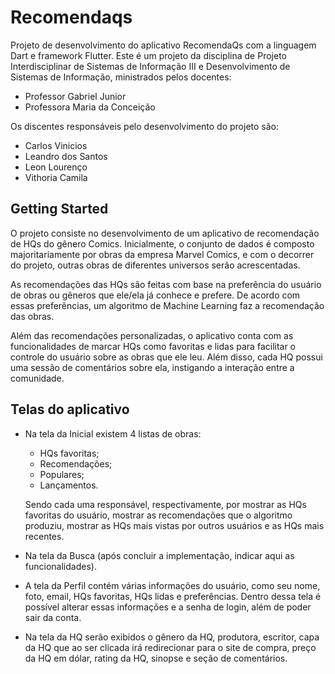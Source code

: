 # Recomendaqs

Projeto de desenvolvimento do aplicativo RecomendaQs com a linguagem Dart e framework Flutter. Este é um projeto da disciplina de Projeto Interdisciplinar de Sistemas de Informação III e Desenvolvimento de Sistemas de Informação, ministrados pelos docentes:

- Professor Gabriel Junior
- Professora Maria da Conceição

Os discentes responsáveis pelo desenvolvimento do projeto são:

- Carlos Vinicios
- Leandro dos Santos
- Leon Lourenço
- Vithoria Camila

## Getting Started

O projeto consiste no desenvolvimento de um aplicativo de recomendação de HQs do gênero Comics. Inicialmente, o conjunto de dados é composto majoritariamente por obras da empresa Marvel Comics, e com o decorrer do projeto, outras obras de diferentes universos serão acrescentadas.

As recomendações das HQs são feitas com base na preferência do usuário de obras ou gêneros que ele/ela já conhece e prefere. De acordo com essas preferências, um algoritmo de Machine Learning faz a recomendação das obras.

Além das recomendações personalizadas, o aplicativo conta com as funcionalidades de marcar HQs como favoritas e lidas para facilitar o controle do usuário sobre as obras que ele leu. Além disso, cada HQ possui uma sessão de comentários sobre ela, instigando a interação entre a comunidade.

## Telas do aplicativo

- Na tela da Inicial existem 4 listas de obras:
  - HQs favoritas;
  - Recomendações;
  - Populares;
  - Lançamentos.
  
  Sendo cada uma responsável, respectivamente, por mostrar as HQs favoritas do usuário, mostrar as recomendações que o algoritmo produziu, mostrar as HQs mais vistas por outros usuários e as HQs mais recentes.

- Na tela da Busca (após concluir a implementação, indicar aqui as funcionalidades).

- A tela da Perfil contém várias informações do usuário, como seu nome, foto, email, HQs favoritas, HQs lidas e preferências. Dentro dessa tela é possível alterar essas informações e a senha de login, além de poder sair da conta.

- Na tela da HQ serão exibidos o gênero da HQ, produtora, escritor, capa da HQ que ao ser clicada irá redirecionar para o site de compra, preço da HQ em dólar, rating da HQ, sinopse e seção de comentários.


